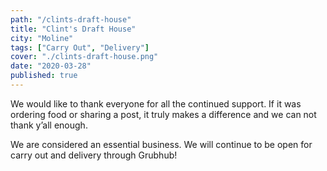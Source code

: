 ```yaml
---
path: "/clints-draft-house"
title: "Clint's Draft House"
city: "Moline"
tags: ["Carry Out", "Delivery"]
cover: "./clints-draft-house.png"
date: "2020-03-28"
published: true
---
```


We would like to thank everyone for all the continued support. If it was ordering food or sharing a post, it truly makes a difference and we can not thank y’all enough.

We are considered an essential business. We will continue to be open for carry out and delivery through Grubhub!
